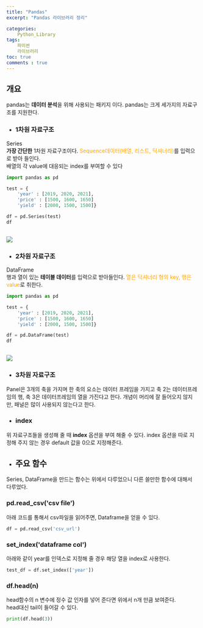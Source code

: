 ```yaml
---
title: "Pandas"
excerpt: "Pandas 라이브러리 정리"

categories:
    Python_Library
tags:
    파이썬
    라이브러리
toc: true
comments : true
---
```


## 개요
pandas는 <strong>데이터 분석</strong>을 위해 사용되는 패키지 이다.
pandas는 크게 세가지의 자료구조를 지원한다.  

- ### 1차원 자료구조  
Series  
<strong>가장 간단한</strong> 1차원 자료구조이다. <span style =" color : orange">Sequence데이터(배열, 리스트, 딕셔너리)</span>를 입력으로 받아 들인다.  
배열의 각 value에 대응되는 index를 부여할 수 있다

```python
import pandas as pd

test = {
    'year' : [2019, 2020, 2021],
    'price' : [1500, 1600, 1650]
    'yield' : [2000, 1500, 1500]}

df = pd.Series(test)
df
 
```
<img src = "../../assets/images/pandas_series.png">

- ### 2차원 자료구조  
DataFrame  
행과 열이 있는 <strong>테이블 데이터</strong>를 입력으로 받아들인다. <span style = "color : orange">열은 딕셔너리 형의 key, 행은 value</span>로 취한다. 

```python
import pandas as pd

test = {
    'year' : [2019, 2020, 2021],
    'price' : [1500, 1600, 1650]
    'yield' : [2000, 1500, 1500]}

df = pd.DataFrame(test)
df
 
```
<img src = "../../assets/images/pandas_dataframe.png">

- ### 3차원 자료구조  
Panel은 3개의 축을 가지며 한 축의 요소는 데이터 프레임을 가지고 축 2는 데이터프레임의 행, 축 3은 데이터프레임의 열을 가진다고 한다. 개념이 머리에 잘 들어오지 않지만,
패널은 많이 사용되지 않는다고 한다. 

- ### index  
위 자료구조들을 생성해 줄 때 <strong>index</strong> 옵션을 부여 해줄 수 있다. index 옵션을 따로 지정해 주지 않는 경우 default 값을 0으로 지정해준다.

    
- ## 주요 함수  

Series, DataFrame을 만드는 함수는 위에서 다루었으니 다른 쓸만한 함수에 대해서 다루었다.
  
### pd.read_csv('csv file')  
    
  아래 코드를 통해서 csv파일을 읽어주면, Dataframe을 얻을 수 있다.  
  ```python  
  df = pd.read_csv('csv_url')

  ```

### set_index('dataframe col')  

아래와 같이 year를 인덱스로 지정해 줄 경우 해당 열을 index로 사용한다.  

  ```python
  test_df = df.set_index(['year'])
  ```
### df.head(n) 
head함수의 n 변수에 정수 값 인자를 넣어 준다면 위에서 n개 만큼 보여준다.  
head대신 tail이 들어갈 수 있다.  

```python
print(df.head(3))
```  
